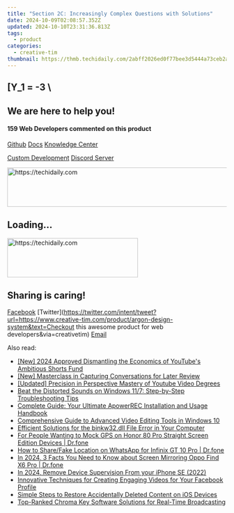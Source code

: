 ```yaml
---
title: "Section 2C: Increasingly Complex Questions with Solutions"
date: 2024-10-09T02:08:57.352Z
updated: 2024-10-10T23:31:36.813Z
tags:
  - product
categories:
  - creative-tim
thumbnail: https://thmb.techidaily.com/2abff2026ed0f77bee3d5444a73ceb2a838092ecb3114e177d3896df7011b647.jpg
---
```


## \[Y_1 = -3 \

## We are here to help you!

#### 159 Web Developers commented on this product

[Github](https://github.com/creativetimofficial/argon-design-system) [Docs](https://tools.techidaily.com/creative-tim/products/) [Knowledge Center](https://tools.techidaily.com/creative-tim/products/) 

[Custom Development](https://tools.techidaily.com/creative-tim/products/) [Discord Server](https://discord.com/invite/FhCJCaHdQa) 

<!-- affiliate ads begin -->
<a href="https://ephamedtechinc.pxf.io/c/5597632/2139322/26400" target="_top" id="2139322">
  <img src="//a.impactradius-go.com/display-ad/26400-2139322" border="0" alt="https://techidaily.com" width="728" height="90"/>
</a>
<img height="0" width="0" src="https://ephamedtechinc.pxf.io/i/5597632/2139322/26400" style="position:absolute;visibility:hidden;" border="0" />
<!-- affiliate ads end -->

## Loading...

<!-- affiliate ads begin -->
<a href="https://aligracehair.sjv.io/c/5597632/1925565/19272" target="_top" id="1925565">
  <img src="//a.impactradius-go.com/display-ad/19272-1925565" border="0" alt="https://techidaily.com" width="300" height="90"/>
</a>
<img height="0" width="0" src="https://aligracehair.sjv.io/i/5597632/1925565/19272" style="position:absolute;visibility:hidden;" border="0" />
<!-- affiliate ads end -->

## Sharing is caring!

[Facebook](https://www.facebook.com/sharer/sharer.php?u=https://www.creative-tim.com/product/argon-design-system?src=sdkpreparse) [Twitter](https://twitter.com/intent/tweet?url=https://www.creative-tim.com/product/argon-design-system&text=Checkout this awesome product for web developers&via=creativetim) [Email](https://tools.techidaily.com/creative-tim/products/)

<ins class="adsbygoogle"
     style="display:block"
     data-ad-format="autorelaxed"
     data-ad-client="ca-pub-7571918770474297"
     data-ad-slot="1223367746"></ins>

<ins class="adsbygoogle"
     style="display:block"
     data-ad-client="ca-pub-7571918770474297"
     data-ad-slot="8358498916"
     data-ad-format="auto"
     data-full-width-responsive="true"></ins>

<span class="atpl-alsoreadstyle">Also read:</span>
<div><ul>
<li><a href="https://youtube-blog.techidaily.com/024-approved-dismantling-the-economics-of-youtubes-ambitious-shorts-fund/"><u>[New] 2024 Approved Dismantling the Economics of YouTube's Ambitious Shorts Fund</u></a></li>
<li><a href="https://extra-approaches.techidaily.com/new-masterclass-in-capturing-conversations-for-later-review/"><u>[New] Masterclass in Capturing Conversations for Later Review</u></a></li>
<li><a href="https://youtube-web.techidaily.com/ed-precision-in-perspective-mastery-of-youtube-video-degrees/"><u>[Updated] Precision in Perspective Mastery of Youtube Video Degrees</u></a></li>
<li><a href="https://sound-issues.techidaily.com/beat-the-distorted-sounds-on-windows-117-step-by-step-troubleshooting-tips/"><u>Beat the Distorted Sounds on Windows 11/7: Step-by-Step Troubleshooting Tips</u></a></li>
<li><a href="https://discover-cheats.techidaily.com/complete-guide-your-ultimate-apowerrec-installation-and-usage-handbook/"><u>Complete Guide: Your Ultimate ApowerREC Installation and Usage Handbook</u></a></li>
<li><a href="https://discover-cheats.techidaily.com/comprehensive-guide-to-advanced-video-editing-tools-in-windows-10/"><u>Comprehensive Guide to Advanced Video Editing Tools in Windows 10</u></a></li>
<li><a href="https://tech-recovery.techidaily.com/efficient-solutions-for-the-binkw32dll-file-error-in-your-computer/"><u>Efficient Solutions for the binkw32.dll File Error in Your Computer</u></a></li>
<li><a href="https://android-location.techidaily.com/for-people-wanting-to-mock-gps-on-honor-80-pro-straight-screen-edition-devices-drfone-by-drfone-virtual/"><u>For People Wanting to Mock GPS on Honor 80 Pro Straight Screen Edition Devices | Dr.fone</u></a></li>
<li><a href="https://review-topics.techidaily.com/how-to-sharefake-location-on-whatsapp-for-infinix-gt-10-pro-drfone-by-drfone-virtual-android/"><u>How to Share/Fake Location on WhatsApp for Infinix GT 10 Pro | Dr.fone</u></a></li>
<li><a href="https://screen-mirror.techidaily.com/in-2024-3-facts-you-need-to-know-about-screen-mirroring-oppo-find-x6-pro-drfone-by-drfone-android/"><u>In 2024, 3 Facts You Need to Know about Screen Mirroring Oppo Find X6 Pro | Dr.fone</u></a></li>
<li><a href="https://ios-unlock.techidaily.com/in-2024-remove-device-supervision-from-your-iphone-se-2022-by-drfone-ios/"><u>In 2024, Remove Device Supervision From your iPhone SE (2022)</u></a></li>
<li><a href="https://discover-cheats.techidaily.com/innovative-techniques-for-creating-engaging-videos-for-your-facebook-profile/"><u>Innovative Techniques for Creating Engaging Videos for Your Facebook Profile</u></a></li>
<li><a href="https://discover-cheats.techidaily.com/simple-steps-to-restore-accidentally-deleted-content-on-ios-devices/"><u>Simple Steps to Restore Accidentally Deleted Content on iOS Devices</u></a></li>
<li><a href="https://discover-cheats.techidaily.com/top-ranked-chroma-key-software-solutions-for-real-time-broadcasting/"><u>Top-Ranked Chroma Key Software Solutions for Real-Time Broadcasting</u></a></li>
</ul></div>

